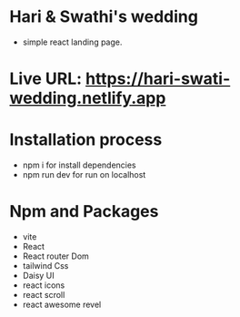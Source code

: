 # Hari & Swathi's wedding
- simple react landing page.
# Live URL: https://hari-swati-wedding.netlify.app

# Installation process
- npm i for install dependencies
- npm run dev for run on localhost

# Npm and Packages
- vite
- React
- React router Dom
- tailwind Css
- Daisy UI
- react icons
- react scroll
- react awesome revel
